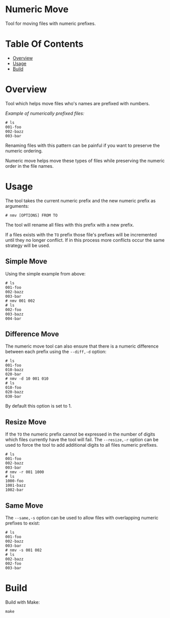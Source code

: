 # Numeric Move
Tool for moving files with numeric prefixes.

# Table Of Contents
- [Overview](#overview)
- [Usage](#usage)
- [Build](#build)

# Overview
Tool which helps move files who's names are prefixed with numbers.

*Example of numerically prefixed files:*  

```
# ls
001-foo
002-bazz
003-bar
```

Renaming files with this pattern can be painful if you want to preserve the
numeric ordering.

Numeric move helps move these types of files while preserving the numeric 
order in the file names.

# Usage
The tool takes the current numeric prefix and the new numeric prefix 
as arguments:

```
# nmv [OPTIONS] FROM TO
```

The tool will rename all files with this prefix with a new prefix.  

If a files exists with the `TO` prefix those file's prefixes will be 
incremented until they no longer conflict. If in this process more conflicts 
occur the same strategy will be used.

## Simple Move
Using the simple example from above:

```
# ls
001-foo
002-bazz
003-bar
# nmv 001 002
# ls
002-foo
003-bazz
004-bar
```

## Difference Move
The numeric move tool can also ensure that there is a numeric difference 
between each prefix using the `--diff,-d` option:

```
# ls
001-foo
010-bazz
020-bar
# nmv -d 10 001 010
# ls
010-foo
020-bazz
030-bar
```

By default this option is set to 1.

## Resize Move
If the `TO` the numeric prefix cannot be expressed in the number of digits 
which files currently have the tool will fail. The `--resize,-r` option can be 
used to force the tool to add additional digits to all files numeric prefixes.

```
# ls
001-foo
002-bazz
003-bar
# nmv -r 001 1000
# ls
1000-foo
1001-bazz
1002-bar
```

## Same Move
The `--same,-s` option can be used to allow files with overlapping numeric 
prefixes to exist:

```
# ls
001-foo
002-bazz
003-bar
# nmv -s 001 002
# ls
002-bazz
002-foo
003-bar
```

# Build
Build with Make:

```
make
```
